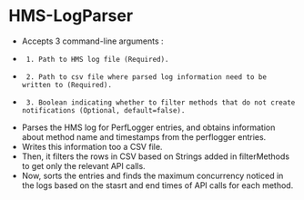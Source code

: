 # HMS-LogParser

 * Accepts 3 command-line arguments :
 *      1. Path to HMS log file (Required).
 *      2. Path to csv file where parsed log information need to be written to (Required).
 *      3. Boolean indicating whether to filter methods that do not create notifications (Optional, default=false).
 * Parses the HMS log for PerfLogger entries, and
   obtains information about method name and timestamps from the perflogger entries.
 * Writes this information too a CSV file. 
 * Then, it filters the rows in CSV based on Strings
   added in filterMethods to get only the relevant API calls.
 * Now, sorts the entries and finds the maximum concurrency noticed in the logs
   based on the stasrt and end times of API calls for each method.

